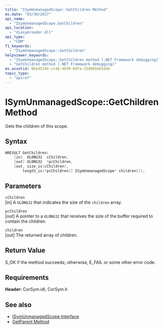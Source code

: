 ```yaml
---
title: "ISymUnmanagedScope::GetChildren Method"
ms.date: "03/30/2017"
api_name: 
  - "ISymUnmanagedScope.GetChildren"
api_location: 
  - "diasymreader.dll"
api_type: 
  - "COM"
f1_keywords: 
  - "ISymUnmanagedScope::GetChildren"
helpviewer_keywords: 
  - "ISymUnmanagedScope::GetChildren method [.NET Framework debugging]"
  - "GetChildren method [.NET Framework debugging]"
ms.assetid: 0bed524e-cc48-4bf0-b9fa-25d665e63ddb
topic_type: 
  - "apiref"
---
```

# ISymUnmanagedScope::GetChildren Method
Gets the children of this scope.  
  
## Syntax  
  
```cpp  
HRESULT GetChildren(  
    [in]  ULONG32  cChildren,  
    [out] ULONG32  *pcChildren,  
    [out, size_is(cChildren),  
        length_is(*pcChildren)] ISymUnmanagedScope* children[]);  
```  
  
## Parameters  
 `cChildren`  
 [in] A `ULONG32` that indicates the size of the `children` array.  
  
 `pcChildren`  
 [out] A pointer to a `ULONG32` that receives the size of the buffer required to contain the children.  
  
 `children`  
 [out] The returned array of children.  
  
## Return Value  
 S_OK if the method succeeds; otherwise, E_FAIL or some other error code.  
  
## Requirements  
 **Header:** CorSym.idl, CorSym.h  
  
## See also

- [ISymUnmanagedScope Interface](isymunmanagedscope-interface.md)
- [GetParent Method](isymunmanagedscope-getparent-method.md)
